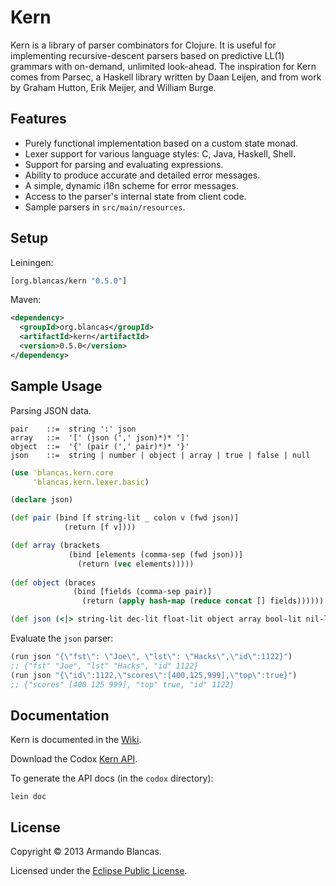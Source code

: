 # Kern

Kern is a library of parser combinators for Clojure. It is useful for 
implementing recursive-descent parsers based on predictive LL(1) grammars 
with on-demand, unlimited look-ahead. The inspiration for Kern comes from 
Parsec, a Haskell library written by Daan Leijen,  and from work by Graham 
Hutton, Erik Meijer, and William Burge.

## Features

* Purely functional implementation based on a custom state monad.
* Lexer support for various language styles: C, Java, Haskell, Shell.
* Support for parsing and evaluating expressions.
* Ability to produce accurate and detailed error messages.
* A simple, dynamic i18n scheme for error messages.
* Access to the parser's internal state from client code.
* Sample parsers in `src/main/resources`.

## Setup

Leiningen:

```clojure
[org.blancas/kern "0.5.0"]
```

Maven:

```xml
<dependency>
  <groupId>org.blancas</groupId>
  <artifactId>kern</artifactId>
  <version>0.5.0</version>
</dependency>
```

## Sample Usage

Parsing JSON data.

    pair    ::=  string ':' json
    array   ::=  '[' (json (',' json)*)* ']'
    object  ::=  '{' (pair (',' pair)*)* '}'
    json    ::=  string | number | object | array | true | false | null
```clojure
(use 'blancas.kern.core
     'blancas.kern.lexer.basic)

(declare json)

(def pair (bind [f string-lit _ colon v (fwd json)]
            (return [f v])))

(def array (brackets
             (bind [elements (comma-sep (fwd json))]
               (return (vec elements)))))
  
(def object (braces
              (bind [fields (comma-sep pair)]
                (return (apply hash-map (reduce concat [] fields))))))

(def json (<|> string-lit dec-lit float-lit object array bool-lit nil-lit))
```
Evaluate the `json` parser:

```clojure
(run json "{\"fst\": \"Joe\", \"lst\": \"Hacks\",\"id\":1122}")
;; {"fst" "Joe", "lst" "Hacks", "id" 1122}
(run json "{\"id\":1122,\"scores\":[400,125,999],\"top\":true}")
;; {"scores" [400 125 999], "top" true, "id" 1122}
```

## Documentation

Kern is documented in the [Wiki](https://github.com/blancas/kern/wiki).

Download the Codox [Kern API](https://www.dropbox.com/s/e9dz84cvehxkuax/kern-doc-0.5.0.zip).

To generate the API docs (in the `codox` directory):

    lein doc

## License

Copyright © 2013 Armando Blancas.

Licensed under the [Eclipse Public License](http://www.eclipse.org/legal/epl-v10.html).
